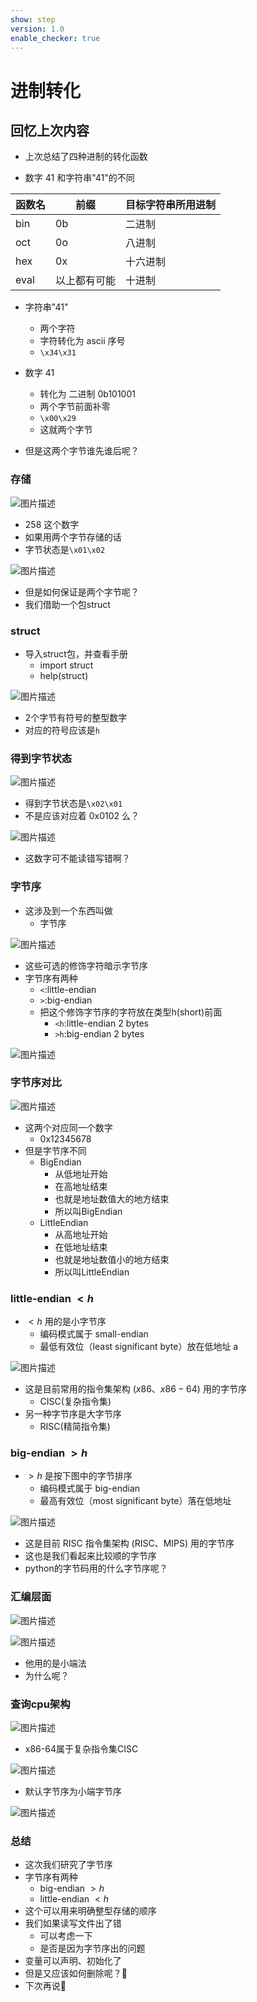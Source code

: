 ```yaml
---
show: step
version: 1.0
enable_checker: true
---
```


# 进制转化

## 回忆上次内容

- 上次总结了四种进制的转化函数

- 数字 41 和字符串"41"的不同

| 函数名     | 前缀     | 目标字符串所用进制 |
| -------- | -------- | ----- |
| bin |   0b | 二进制 |
|  oct|   0o |八进制 |
| hex |  0x | 十六进制
|eval | 以上都有可能 |十进制|

- 字符串"41"
  - 两个字符
  - 字符转化为 ascii 序号
  - `\x34\x31`

- 数字 41
  - 转化为 二进制 0b101001
  - 两个字节前面补零
  - `\x00\x29`
  - 这就两个字节
- 但是这两个字节谁先谁后呢？

### 存储

![图片描述](https://doc.shiyanlou.com/courses/uid1190679-20220731-1659269754647)

- 258 这个数字
- 如果用两个字节存储的话
- 字节状态是`\x01\x02`

![图片描述](https://doc.shiyanlou.com/courses/uid1190679-20220731-1659269816826)

- 但是如何保证是两个字节呢？
- 我们借助一个包struct

### struct
- 导入struct包，并查看手册
	- import struct
	- help(struct)

![图片描述](https://doc.shiyanlou.com/courses/uid1190679-20220731-1659270621677)

- 2个字节有符号的整型数字
- 对应的符号应该是`h`

### 得到字节状态

![图片描述](https://doc.shiyanlou.com/courses/uid1190679-20220731-1659270742329)

- 得到字节状态是`\x02\x01`
- 不是应该对应着 0x0102 么？

![图片描述](https://doc.shiyanlou.com/courses/uid1190679-20220731-1659269754647)

- 这数字可不能读错写错啊？

### 字节序


- 这涉及到一个东西叫做
  - 字节序

![图片描述](https://doc.shiyanlou.com/courses/uid1190679-20211029-1635516032723)

- 这些可选的修饰字符暗示字节序
- 字节序有两种
	- `<`:little-endian
	- `>`:big-endian
	- 把这个修饰字节序的字符放在类型h(short)前面
		- `<h`:little-endian 2 bytes
		- `>h`:big-endian 2 bytes

![图片描述](https://doc.shiyanlou.com/courses/uid1190679-20220731-1659271290044)

### 字节序对比

![图片描述](https://doc.shiyanlou.com/courses/uid1190679-20211030-1635559712503)

- 这两个对应同一个数字
	- 0x12345678
- 但是字节序不同
	- BigEndian 
		- 从低地址开始
		- 在高地址结束
		- 也就是地址数值大的地方结束
		- 所以叫BigEndian
	- LittleEndian
		- 从高地址开始
		- 在低地址结束
		- 也就是地址数值小的地方结束
		- 所以叫LittleEndian

### little-endian $<h$   

- $<h$ 用的是小字节序
  - 编码模式属于 small-endian
  - 最低有效位（least significant byte）放在低地址 a

![图片描述](https://doc.shiyanlou.com/courses/uid1190679-20211030-1635559260042)

- 这是目前常用的指令集架构 ($x86、x86-64$) 用的字节序
	- CISC(复杂指令集)
- 另一种字节序是大字节序
	- RISC(精简指令集)

### big-endian $>h$  

- $>h$  是按下图中的字节排序
  - 编码模式属于 big-endian
  - 最高有效位（most significant byte）落在低地址

![图片描述](https://doc.shiyanlou.com/courses/uid1190679-20211030-1635559602632)

- 这是目前 RISC 指令集架构 (RISC、MIPS) 用的字节序
- 这也是我们看起来比较顺的字节序
- python的字节码用的什么字节序呢？

### 汇编层面

![图片描述](https://doc.shiyanlou.com/courses/uid1190679-20220731-1659271723024)

![图片描述](https://doc.shiyanlou.com/courses/uid1190679-20220731-1659271746661)

- 他用的是小端法
- 为什么呢？

### 查询cpu架构

![图片描述](https://doc.shiyanlou.com/courses/uid1190679-20220731-1659272121830)

- x86-64属于复杂指令集CISC

![图片描述](https://doc.shiyanlou.com/courses/uid1190679-20220731-1659270742329)

- 默认字节序为小端字节序

![图片描述](https://doc.shiyanlou.com/courses/uid1190679-20220802-1659414621969/wm)

### 总结

- 这次我们研究了字节序
- 字节序有两种
	- big-endian $>h$  
	- little-endian $<h$   
- 这个可以用来明确整型存储的顺序
- 我们如果读写文件出了错
	- 可以考虑一下
	- 是否是因为字节序出的问题
- 变量可以声明、初始化了
- 但是又应该如何删除呢？🤔
- 下次再说👋
